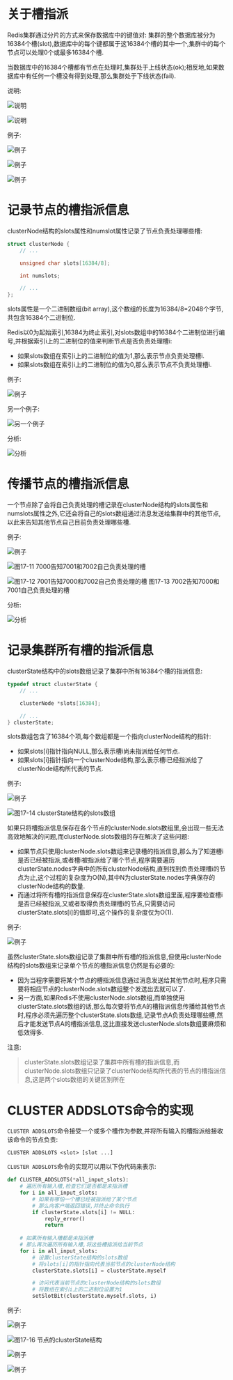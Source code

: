 # 关于槽指派
Redis集群通过分片的方式来保存数据库中的键值对: 集群的整个数据库被分为16384个槽(slot),数据库中的每个键都属于这16384个槽的其中一个,集群中的每个节点可以处理0个或最多16384个槽.

当数据库中的16384个槽都有节点在处理时,集群处于上线状态(ok);相反地,如果数据库中有任何一个槽没有得到处理,那么集群处于下线状态(fail).

说明:

![说明](https://github.com/gdufeZLYL/blog/blob/master/images/20180517150323.png)

![说明](https://github.com/gdufeZLYL/blog/blob/master/images/20180517150404.png)

例子:

![例子](https://github.com/gdufeZLYL/blog/blob/master/images/20180517150600.png)

![例子](https://github.com/gdufeZLYL/blog/blob/master/images/20180517150640.png)

![例子](https://github.com/gdufeZLYL/blog/blob/master/images/20180517150700.png)

# 记录节点的槽指派信息
clusterNode结构的slots属性和numslot属性记录了节点负责处理哪些槽:
```c++
struct clusterNode {
    // ...

    unsigned char slots[16384/8];

    int numslots;

    // ...
};
```
slots属性是一个二进制数组(bit array),这个数组的长度为16384/8=2048个字节,共包含16384个二进制位.

Redis以0为起始索引,16384为终止索引,对slots数组中的16384个二进制位进行编号,并根据索引i上的二进制位的值来判断节点是否负责处理槽i:
* 如果slots数组在索引i上的二进制位的值为1,那么表示节点负责处理槽i.
* 如果slots数组在索引i上的二进制位的值为0,那么表示节点不负责处理槽i.

例子:

![例子](https://github.com/gdufeZLYL/blog/blob/master/images/20180517152709.png)

另一个例子:

![另一个例子](https://github.com/gdufeZLYL/blog/blob/master/images/20180517152730.png)

分析:

![分析](https://github.com/gdufeZLYL/blog/blob/master/images/20180517153003.png)

# 传播节点的槽指派信息
一个节点除了会将自己负责处理的槽记录在clusterNode结构的slots属性和numslots属性之外,它还会将自己的slots数组通过消息发送给集群中的其他节点,以此来告知其他节点自己目前负责处理哪些槽.

例子:

![例子](https://github.com/gdufeZLYL/blog/blob/master/images/20180517154059.png)

![图17-11 7000告知7001和7002自己负责处理的槽](https://github.com/gdufeZLYL/blog/blob/master/images/20180517154126.png)

![图17-12 7001告知7000和7002自己负责处理的槽 图17-13 7002告知7000和7001自己负责处理的槽](https://github.com/gdufeZLYL/blog/blob/master/images/20180517154419.png)

分析:

![分析](https://github.com/gdufeZLYL/blog/blob/master/images/20180517154518.png)

# 记录集群所有槽的指派信息
clusterState结构中的slots数组记录了集群中所有16384个槽的指派信息:
```c++
typedef struct clusterState {
    // ...

    clusterNode *slots[16384];

    // ...
} clusterState;
```
slots数组包含了16384个项,每个数组都是一个指向clusterNode结构的指针:
* 如果slots[i]指针指向NULL,那么表示槽i尚未指派给任何节点.
* 如果slots[i]指针指向一个clusterNode结构,那么表示槽i已经指派给了clusterNode结构所代表的节点.

例子:

![例子](https://github.com/gdufeZLYL/blog/blob/master/images/20180517164930.png)

![图17-14 clusterState结构的slots数组](https://github.com/gdufeZLYL/blog/blob/master/images/20180517165111.png)

如果只将槽指派信息保存在各个节点的clusterNode.slots数组里,会出现一些无法高效地解决的问题,而clusterNode.slots数组的存在解决了这些问题:
* 如果节点只使用clusterNode.slots数组来记录槽的指派信息,那么为了知道槽i是否已经被指派,或者槽i被指派给了哪个节点,程序需要遍历clusterState.nodes字典中的所有clusterNode结构,直到找到负责处理槽i的节点为止,这个过程的复杂度为O(N),其中N为clusterState.nodes字典保存的clusterNode结构的数量.
* 而通过将所有槽的指派信息保存在clusterState.slots数组里面,程序要检查槽i是否已经被指派,又或者取得负责处理槽i的节点,只需要访问clusterState.slots[i]的值即可,这个操作的复杂度仅为O(1).

例子:

![例子](https://github.com/gdufeZLYL/blog/blob/master/images/20180517170101.png)

虽然clusterState.slots数组记录了集群中所有槽的指派信息,但使用clusterNode结构的slots数组来记录单个节点的槽指派信息仍然是有必要的:
* 因为当程序需要将某个节点的槽指派信息通过消息发送给其他节点时,程序只需要将相应节点的clusterNode.slots数组整个发送出去就可以了.
* 另一方面,如果Redis不使用clusterNode.slots数组,而单独使用clusterState.slots数组的话,那么每次要将节点A的槽指派信息传播给其他节点时,程序必须先遍历整个clusterState.slots数组,记录节点A负责处理哪些槽,然后才能发送节点A的槽指派信息,这比直接发送clusterNode.slots数组要麻烦和低效得多.

注意:
> clusterState.slots数组记录了集群中所有槽的指派信息,而clusterNode.slots数组只记录了clusterNode结构所代表的节点的槽指派信息,这是两个slots数组的关键区别所在

# CLUSTER ADDSLOTS命令的实现
`CLUSTER ADDSLOTS`命令接受一个或多个槽作为参数,并将所有输入的槽指派给接收该命令的节点负责:
```
CLUSTER ADDSLOTS <slot> [slot ...]
```
`CLUSTER ADDSLOTS`命令的实现可以用以下伪代码来表示:
```python
def CLUSTER_ADDSLOTS(*all_input_slots):
    # 遍历所有输入槽,检查它们是否都是未指派槽
    for i in all_input_slots:
        # 如果有哪怕一个槽已经被指派给了某个节点
        # 那么向客户端返回错误,并终止命令执行
        if clusterState.slots[i] != NULL:
            reply_error()
            return
    
    # 如果所有输入槽都是未指派槽
    # 那么再次遍历所有输入槽,将这些槽指派给当前节点
    for i in all_input_slots:
        # 设置clusterState结构的slots数组
        # 将slots[i]的指针指向代表当前节点的clusterNode结构
        clusterState.slots[i] = clusterState.myself

        # 访问代表当前节点的clusterNode结构的slots数组
        # 将数组在索引i上的二进制位设置为1
        setSlotBit(clusterState.myself.slots, i)
```
例子:

![例子](https://github.com/gdufeZLYL/blog/blob/master/images/20180517172811.png)

![图17-16 节点的clusterState结构](https://github.com/gdufeZLYL/blog/blob/master/images/20180517172838.png)

![例子](https://github.com/gdufeZLYL/blog/blob/master/images/20180517172921.png)

![例子](https://github.com/gdufeZLYL/blog/blob/master/images/20180517172942.png)